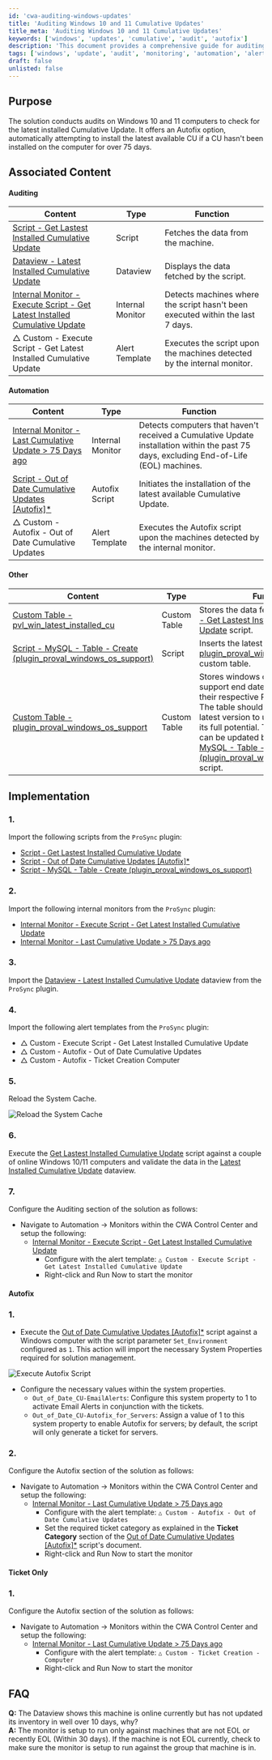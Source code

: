 ```yaml
---
id: 'cwa-auditing-windows-updates'
title: 'Auditing Windows 10 and 11 Cumulative Updates'
title_meta: 'Auditing Windows 10 and 11 Cumulative Updates'
keywords: ['windows', 'updates', 'cumulative', 'audit', 'autofix']
description: 'This document provides a comprehensive guide for auditing Windows 10 and 11 computers to ensure they have the latest installed Cumulative Update. It includes steps for implementation, automation, and troubleshooting, along with associated content and internal monitors to streamline the update process.'
tags: ['windows', 'update', 'audit', 'monitoring', 'automation', 'alert', 'software']
draft: false
unlisted: false
---
```

## Purpose

The solution conducts audits on Windows 10 and 11 computers to check for the latest installed Cumulative Update. It offers an Autofix option, automatically attempting to install the latest available CU if a CU hasn't been installed on the computer for over 75 days.

## Associated Content

#### Auditing

| Content                                                                                   | Type          | Function                                                         |
|-------------------------------------------------------------------------------------------|---------------|------------------------------------------------------------------|
| [Script - Get Lastest Installed Cumulative Update](https://proval.itglue.com/DOC-5078775-12849478)  | Script        | Fetches the data from the machine.                               |
| [Dataview - Latest Installed Cumulative Update](https://proval.itglue.com/DOC-5078775-12849510)  | Dataview     | Displays the data fetched by the script.                         |
| [Internal Monitor - Execute Script - Get Latest Installed Cumulative Update](https://proval.itglue.com/DOC-5078775-12849458)  | Internal Monitor | Detects machines where the script hasn't been executed within the last 7 days. |
| △ Custom - Execute Script - Get Latest Installed Cumulative Update                      | Alert Template | Executes the script upon the machines detected by the internal monitor. |

#### Automation

| Content                                                                                   | Type          | Function                                                         |
|-------------------------------------------------------------------------------------------|---------------|------------------------------------------------------------------|
| [Internal Monitor - Last Cumulative Update > 75 Days ago](https://proval.itglue.com/DOC-5078775-13582373)  | Internal Monitor | Detects computers that haven't received a Cumulative Update installation within the past 75 days, excluding End-of-Life (EOL) machines. |
| [Script - Out of Date Cumulative Updates [Autofix]*](https://proval.itglue.com/DOC-5078775-14790498)  | Autofix Script | Initiates the installation of the latest available Cumulative Update. |
| △ Custom - Autofix - Out of Date Cumulative Updates                                      | Alert Template | Executes the Autofix script upon the machines detected by the internal monitor. |

#### Other

| Content                                                                                   | Type          | Function                                                         |
|-------------------------------------------------------------------------------------------|---------------|------------------------------------------------------------------|
| [Custom Table - pvl_win_latest_installed_cu](https://proval.itglue.com/DOC-5078775-12849460)  | Custom Table  | Stores the data fetched by the [Script - Get Lastest Installed Cumulative Update](https://proval.itglue.com/DOC-5078775-12849478) script. |
| [Script - MySQL - Table - Create (plugin_proval_windows_os_support)](https://proval.itglue.com/DOC-5078775-11564131)  | Script        | Inserts the latest version of the [plugin_proval_windows_os_support](https://proval.itglue.com/DOC-5078775-7780690) custom table. |
| [Custom Table - plugin_proval_windows_os_support](https://proval.itglue.com/DOC-5078775-7780690)  | Custom Table  | Stores windows operating systems support end date, build number, and their respective Released if any.<br>The table should be updated to the latest version to use this solution at its full potential. The custom table can be updated by the [Script - MySQL - Table - Create (plugin_proval_windows_os_support)](https://proval.itglue.com/DOC-5078775-11564131) script. |

## Implementation

### 1.
Import the following scripts from the `ProSync` plugin:
- [Script - Get Lastest Installed Cumulative Update](https://proval.itglue.com/DOC-5078775-12849478)
- [Script - Out of Date Cumulative Updates [Autofix]*](https://proval.itglue.com/DOC-5078775-14790498)
- [Script - MySQL - Table - Create (plugin_proval_windows_os_support)](https://proval.itglue.com/DOC-5078775-11564131)

### 2.
Import the following internal monitors from the `ProSync` plugin:
- [Internal Monitor - Execute Script - Get Latest Installed Cumulative Update](https://proval.itglue.com/DOC-5078775-12849458)
- [Internal Monitor - Last Cumulative Update > 75 Days ago](https://proval.itglue.com/DOC-5078775-13582373)

### 3.
Import the [Dataview - Latest Installed Cumulative Update](https://proval.itglue.com/DOC-5078775-12849510) dataview from the `ProSync` plugin.

### 4.
Import the following alert templates from the `ProSync` plugin:
- △ Custom - Execute Script - Get Latest Installed Cumulative Update
- △ Custom - Autofix - Out of Date Cumulative Updates
- △ Custom - Autofix - Ticket Creation Computer

### 5.
Reload the System Cache.

![Reload the System Cache](5078775/docs/12850104/images/22155661)

### 6.
Execute the [Get Lastest Installed Cumulative Update](https://proval.itglue.com/DOC-5078775-12849478) script against a couple of online Windows 10/11 computers and validate the data in the [Latest Installed Cumulative Update](https://proval.itglue.com/DOC-5078775-12849510) dataview.

### 7.
Configure the Auditing section of the solution as follows:
- Navigate to Automation → Monitors within the CWA Control Center and setup the following:
  - [Internal Monitor - Execute Script - Get Latest Installed Cumulative Update](https://proval.itglue.com/DOC-5078775-12849458)
    - Configure with the alert template: `△ Custom - Execute Script - Get Latest Installed Cumulative Update`
    - Right-click and Run Now to start the monitor

#### Autofix

### 1.
- Execute the [Out of Date Cumulative Updates [Autofix]*](https://proval.itglue.com/DOC-5078775-14790498) script against a Windows computer with the script parameter `Set_Environment` configured as `1`. This action will import the necessary System Properties required for solution management.

![Execute Autofix Script](5078775/docs/12850104/images/22155672)

- Configure the necessary values within the system properties.
  - `Out_of_Date_CU-EmailAlerts`: Configure this system property to 1 to activate Email Alerts in conjunction with the tickets.
  - `Out_of_Date_CU-Autofix_for_Servers`: Assign a value of 1 to this system property to enable Autofix for servers; by default, the script will only generate a ticket for servers.

### 2.
Configure the Autofix section of the solution as follows:
- Navigate to Automation → Monitors within the CWA Control Center and setup the following:
  - [Internal Monitor - Last Cumulative Update > 75 Days ago](https://proval.itglue.com/DOC-5078775-13582373)
    - Configure with the alert template: `△ Custom - Autofix - Out of Date Cumulative Updates`
    - Set the required ticket category as explained in the **Ticket Category** section of the [Out of Date Cumulative Updates [Autofix]*](https://proval.itglue.com/DOC-5078775-14790498) script's document.
    - Right-click and Run Now to start the monitor

#### Ticket Only

### 1.
Configure the Autofix section of the solution as follows:
- Navigate to Automation → Monitors within the CWA Control Center and setup the following:
  - [Internal Monitor - Last Cumulative Update > 75 Days ago](https://proval.itglue.com/DOC-5078775-13582373)
    - Configure with the alert template: `△ Custom - Ticket Creation - Computer`
    - Right-click and Run Now to start the monitor

## FAQ

**Q:** The Dataview shows this machine is online currently but has not updated its inventory in well over 10 days, why?  
**A:** The monitor is setup to run only against machines that are not EOL or recently EOL (Within 30 days). If the machine is not EOL currently, check to make sure the monitor is setup to run against the group that machine is in.

